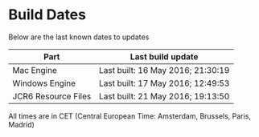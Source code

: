 # Build Dates

Below are the last known dates to updates

Part | Last build update
-----|-----
Mac Engine | Last built: 16 May 2016; 21:30:19
Windows Engine | Last built: 17 May 2016; 12:49:53
JCR6 Resource Files | Last built: 21 May 2016; 19:13:50
All times are in CET (Central European Time: Amsterdam, Brussels, Paris, Madrid)



